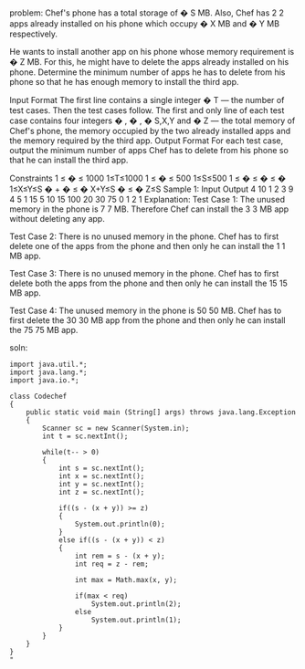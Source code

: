 problem:
Chef's phone has a total storage of 
�
S MB. Also, Chef has 
2
2 apps already installed on his phone which occupy 
�
X MB and 
�
Y MB respectively.

He wants to install another app on his phone whose memory requirement is 
�
Z MB. For this, he might have to delete the apps already installed on his phone. Determine the minimum number of apps he has to delete from his phone so that he has enough memory to install the third app.

Input Format
The first line contains a single integer 
�
T — the number of test cases. Then the test cases follow.
The first and only line of each test case contains four integers 
�
,
�
,
�
S,X,Y and 
�
Z — the total memory of Chef's phone, the memory occupied by the two already installed apps and the memory required by the third app.
Output Format
For each test case, output the minimum number of apps Chef has to delete from his phone so that he can install the third app.

Constraints
1
≤
�
≤
1000
1≤T≤1000
1
≤
�
≤
500
1≤S≤500
1
≤
�
≤
�
≤
�
1≤X≤Y≤S
�
+
�
≤
�
X+Y≤S
�
≤
�
Z≤S
Sample 1:
Input
Output
4
10 1 2 3
9 4 5 1
15 5 10 15
100 20 30 75
0
1
2
1
Explanation:
Test Case 1: The unused memory in the phone is 
7
7 MB. Therefore Chef can install the 
3
3 MB app without deleting any app.

Test Case 2: There is no unused memory in the phone. Chef has to first delete one of the apps from the phone and then only he can install the 
1
1 MB app.

Test Case 3: There is no unused memory in the phone. Chef has to first delete both the apps from the phone and then only he can install the 
15
15 MB app.

Test Case 4: The unused memory in the phone is 
50
50 MB. Chef has to first delete the 
30
30 MB app from the phone and then only he can install the 
75
75 MB app.




soln:

```
import java.util.*;
import java.lang.*;
import java.io.*;

class Codechef
{
    public static void main (String[] args) throws java.lang.Exception
    {
        Scanner sc = new Scanner(System.in);
        int t = sc.nextInt();

        while(t-- > 0)
        {
            int s = sc.nextInt();
            int x = sc.nextInt();
            int y = sc.nextInt();
            int z = sc.nextInt();

            if((s - (x + y)) >= z) 
            {
                System.out.println(0);
            }
            else if((s - (x + y)) < z) 
            {
                int rem = s - (x + y);
                int req = z - rem;
                
                int max = Math.max(x, y);
                
                if(max < req)
                    System.out.println(2);
                else
                    System.out.println(1);
            }
        }
    }
}
"